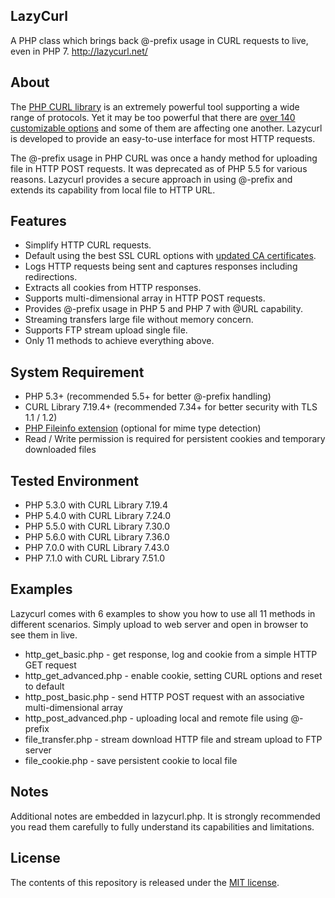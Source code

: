 ## LazyCurl
A PHP class which brings back @-prefix usage in CURL requests to live, even in PHP 7. <http://lazycurl.net/>

## About
The [PHP CURL library](http://php.net/manual/book.curl.php) is an extremely powerful tool supporting a wide range of protocols. Yet it may be too powerful that there are [over 140 customizable options](http://php.net/manual/function.curl-setopt.php) and some of them are affecting one another. Lazycurl is developed to provide an easy-to-use interface for most HTTP requests.

The @-prefix usage in PHP CURL was once a handy method for uploading file in HTTP POST requests. It was deprecated as of PHP 5.5 for various reasons. Lazycurl provides a secure approach in using @-prefix and extends its capability from local file to HTTP URL.

## Features
* Simplify HTTP CURL requests.
* Default using the best SSL CURL options with [updated CA certificates](https://curl.haxx.se/docs/caextract.html).
* Logs HTTP requests being sent and captures responses including redirections.
* Extracts all cookies from HTTP responses.
* Supports multi-dimensional array in HTTP POST requests.
* Provides @-prefix usage in PHP 5 and PHP 7 with @URL capability.
* Streaming transfers large file without memory concern.
* Supports FTP stream upload single file.
* Only 11 methods to achieve everything above.

## System Requirement
* PHP 5.3+ (recommended 5.5+ for better @-prefix handling)
* CURL Library 7.19.4+ (recommended 7.34+ for better security with TLS 1.1 / 1.2)
* [PHP Fileinfo extension](http://php.net/manual/book.fileinfo.php) (optional for mime type detection)
* Read / Write permission is required for persistent cookies and temporary downloaded files

## Tested Environment
* PHP 5.3.0 with CURL Library 7.19.4
* PHP 5.4.0 with CURL Library 7.24.0
* PHP 5.5.0 with CURL Library 7.30.0
* PHP 5.6.0 with CURL Library 7.36.0
* PHP 7.0.0 with CURL Library 7.43.0
* PHP 7.1.0 with CURL Library 7.51.0

## Examples
Lazycurl comes with 6 examples to show you how to use all 11 methods in different scenarios. Simply upload to web server and open in browser to see them in live.
* http_get_basic.php - get response, log and cookie from a simple HTTP GET request
* http_get_advanced.php - enable cookie, setting CURL options and reset to default
* http_post_basic.php - send HTTP POST request with an associative multi-dimensional array
* http_post_advanced.php - uploading local and remote file using @-prefix
* file_transfer.php - stream download HTTP file and stream upload to FTP server
* file_cookie.php - save persistent cookie to local file

## Notes
Additional notes are embedded in lazycurl.php. It is strongly recommended you read them carefully to fully understand its capabilities and limitations.

## License
The contents of this repository is released under the [MIT license](http://opensource.org/licenses/MIT).
